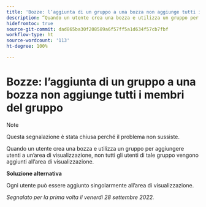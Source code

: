 ```yaml
---
title: 'Bozze: l’aggiunta di un gruppo a una bozza non aggiunge tutti i membri del gruppo”'
description: “Quando un utente crea una bozza e utilizza un gruppo per aggiungere utenti a un’area di visualizzazione, non tutti gli utenti di tale gruppo vengono aggiunti all’area di visualizzazione.”
hidefromtoc: true
source-git-commit: dad865ba30f208589a6f57ff5a1d634f57cb7fbf
workflow-type: ht
source-wordcount: '113'
ht-degree: 100%

---
```



# Bozze: l’aggiunta di un gruppo a una bozza non aggiunge tutti i membri del gruppo

<!--This issue is on the WF and WFP TOCs-->

>[!NOTE]
>
>Questa segnalazione è stata chiusa perché il problema non sussiste.

Quando un utente crea una bozza e utilizza un gruppo per aggiungere utenti a un’area di visualizzazione, non tutti gli utenti di tale gruppo vengono aggiunti all’area di visualizzazione.

**Soluzione alternativa**

Ogni utente può essere aggiunto singolarmente all’area di visualizzazione.

_Segnalato per la prima volta il venerdì 28 settembre 2022._

